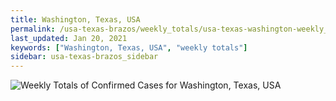 ```yaml
---
title: Washington, Texas, USA
permalink: /usa-texas-brazos/weekly_totals/usa-texas-washington-weekly_totals.html
last_updated: Jan 20, 2021
keywords: ["Washington, Texas, USA", "weekly totals"]
sidebar: usa-texas-brazos_sidebar
---
```


![Weekly Totals of Confirmed Cases for Washington, Texas, USA](/covid_tracker/images/graphs/usa-texas-washington-weekly_totals_graph.png)
